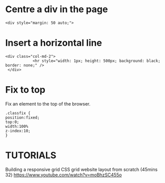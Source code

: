 Centre a div in the page
==========================
```
<div style="margin: 50 auto;">
```

Insert a horizontal line
=========================

```
<div class="col-md-2"> 
            <hr style="width: 1px; height: 500px; background: black; border: none;" />  
 </div>
 ```
 
 Fix to top
 ===========
 Fix an element to the top of the browser.
 
 ```
 .classfix {
 position:fixed;
 top:0;
 width:100%
 z-index:10;
 }
 ```

TUTORIALS
==========

Building a responsive grid CSS grid website layout from scratch (45mins 32)
https://www.youtube.com/watch?v=moBhzSC455o
